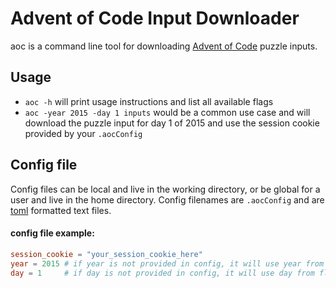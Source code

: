# Advent of Code Input Downloader
aoc is a command line tool for downloading [Advent of Code](https://adventofcode.com) puzzle inputs.

## Usage
- `aoc -h` will print usage instructions and list all available flags
- `aoc -year 2015 -day 1 inputs` would be a common use case and will download the puzzle input for day 1 of 2015 and use the session cookie provided by your `.aocConfig`


## Config file
Config files can be local and live in the working directory, or be global for a user and live in the home directory.
Config filenames are `.aocConfig` and are [toml](https://toml.io/) formatted text files.

#### config file example:
```toml
session_cookie = "your_session_cookie_here"
year = 2015 # if year is not provided in config, it will use year from flags or current date
day = 1     # if day is not provided in config, it will use day from flags or current date
```